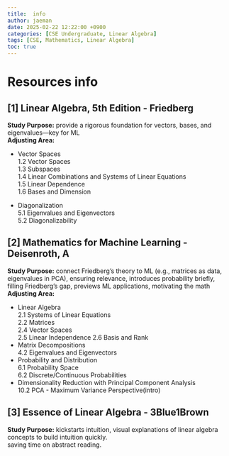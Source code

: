 ```yaml
---
title:  info
author: jaeman
date: 2025-02-22 12:22:00 +0900
categories: [CSE Undergraduate, Linear Algebra]
tags: [CSE, Mathematics, Linear Algebra]
toc: true
---
```

# Resources info

## [1] Linear Algebra, 5th Edition - Friedberg
**Study Purpose:** provide a rigorous foundation for vectors, bases, and eigenvalues—key for ML\
**Adjusting Area:**
- Vector Spaces\
  1.2 Vector Spaces\
  1.3 Subspaces\
  1.4 Linear Combinations and Systems of Linear Equations\
  1.5 Linear Dependence\
  1.6 Bases and Dimension
  
- Diagonalization\
  5.1 Eigenvalues and Eigenvectors\
  5.2 Diagonalizability

## [2] Mathematics for Machine Learning - Deisenroth, A
**Study Purpose:** connect Friedberg’s theory to ML (e.g., matrices as data, eigenvalues in PCA), ensuring relevance, introduces probability briefly, filling Friedberg’s gap, previews ML applications, motivating the math\
**Adjusting Area:** 
- Linear Algebra\
  2.1 Systems of Linear Equations\
  2.2 Matrices\
  2.4 Vector Spaces\
  2.5 Linear Independence
  2.6 Basis and Rank
- Matrix Decompositions\
  4.2 Eigenvalues and Eigenvectors
- Probability and Distribution\
  6.1 Probability Space\
  6.2 Discrete/Continuous Probabilities
- Dimensionality Reduction with Principal Component Analysis\
  10.2 PCA - Maximum Variance Perspective(intro)


## [3] Essence of Linear Algebra - 3Blue1Brown
**Study Purpose:** kickstarts intuition, visual explanations of linear algebra concepts to build intuition quickly.\
saving time on abstract reading.
<br/>
<br/>
<br/>
<br/>